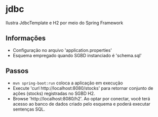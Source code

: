 # jdbc
Ilustra JdbcTemplate e H2 por meio do Spring Framework

## Informações
- Configuração no arquivo 'application.properties'
- Esquema empregado quando SGBD instanciado é 'schema.sql'

## Passos
- ```mvn spring-boot:run``` coloca a aplicação em execução
- Execute 'curl http://localhost:8080/stocks' para retornar conjunto 
de ações (stocks) registradas no SGBD H2.
- Browse 'http://localhost:8080/h2'. Ao optar por conectar, você terá 
acesso ao banco de dados criado pelo esquema e poderá executar sentenças SQL.

